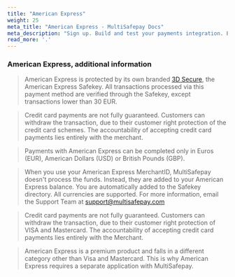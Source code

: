 ```yaml
---
title: "American Express"
weight: 25
meta_title: "American Express - MultiSafepay Docs"
meta_description: "Sign up. Build and test your payments integration. Explore our products and services. Use our API Reference, SDKs, and wrappers. Get support."
read_more: '.'
---
```

### American Express, additional information 
> American Express is protected by its own branded [3D Secure](/faq/general/glossary/#3d-secure), the American Express Safekey. All transactions processed via this payment method are verified through the Safekey, except transactions lower than 30 EUR.

> Credit card payments are not fully guaranteed. Customers can withdraw the transaction, due to their customer right protection of the credit card schemes. The accountability​ of accepting credit card payments lies entirely with the merchant.

> Payments with American Express can be completed only in Euros (EUR), American Dollars (USD) or British Pounds (GBP).

> When you use your American Express MerchantID, MultiSafepay doesn't process the funds. Instead, they are added to your American Express balance. You are automatically added to the Safekey directory. All currencies are supported. For more information, email the Support Team at <support@multisafepay.com>

> Credit card payments are not fully guaranteed. Customers can withdraw the transaction, due to their customer right protection of VISA and Mastercard. The accountability​ of accepting credit card payments lies entirely with the Merchant. 

> American Express is a premium product and falls in a different category other than Visa and Mastercard. This is why American Express requires a separate application with MultiSafepay.
